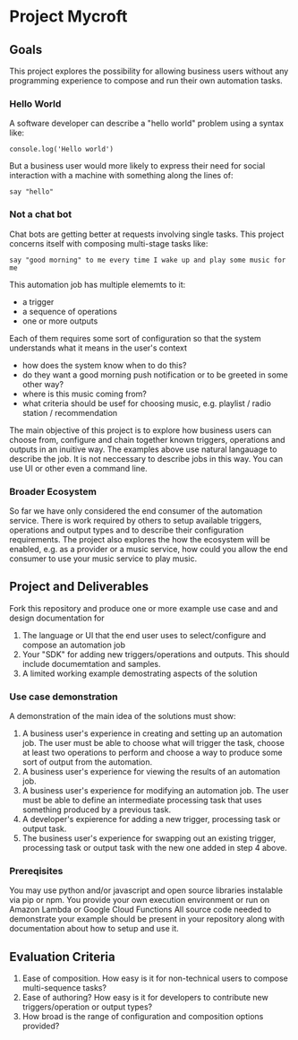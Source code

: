 # Project Mycroft

## Goals

This project explores the possibility for allowing business users without any programming experience to compose and run their own automation tasks. 

### Hello World

A software developer can describe a "hello world" problem using a syntax like: 

```
console.log('Hello world')
```
But a business user would more likely to express their need for social interaction with a machine with something along the lines of:

```
say "hello"
```

### Not a chat bot

Chat bots are getting better at requests involving single tasks. This project concerns itself with composing multi-stage tasks like:

```
say "good morning" to me every time I wake up and play some music for me
```

This automation job has multiple elememts to it:

- a trigger
- a sequence of operations
- one or more outputs

Each of them requires some sort of configuration so that the system understands what it means in the user's context

- how does the system know when to do this?
- do they want a good morning push notification or to be greeted in some other way?
- where is this music coming from?
- what criteria should be usef for choosing music, e.g. playlist / radio station / recommendation

The main objective of this project is to explore how business users can choose from, configure and chain together known triggers, operations and outputs in an inuitive way. The examples above use natural langauage to describe the job. It is not neccessary to describe jobs in this way. You can use UI or other even a command line.

### Broader Ecosystem

So far we have only considered the end consumer of the automation service. There is work required by others to setup available triggers, operations and output types and to describe their configuration requirements. The project also explores the how the ecosystem will be enabled, e.g. as a provider or a music service, how could you allow the end consumer to use your music service to play music.

## Project and Deliverables

Fork this repository and produce one or more example use case and and design documentation for
1) The language or UI that the end user uses to select/configure and compose an automation job
2) Your "SDK" for adding new triggers/operations and outputs. This should include documemtation and samples.
3) A limited working example demostrating aspects of the solution

### Use case demonstration

A demonstration of the main idea of the solutions must show:

1) A business user's experience in creating and setting up an automation job. The user must be able to choose what will trigger the task, choose at least two operations to perform and choose a way to produce some sort of output from the automation.
2) A business user's experience for viewing the results of an automation job.
3) A business user's experience for modifying an automation job. The user must be able to define an intermediate processing task that uses something produced by a previous task.
4) A developer's expierence for adding a new trigger, processing task or output task.
5) The business user's experience for swapping out an existing trigger, processing task or output task with the new one added in step 4 above.

### Prereqisites

You may use python and/or javascript and open source libraries instalable via pip or npm.
You provide your own execution environment or run on Amazon Lambda or Google Cloud Functions
All source code needed to demonstrate your example should be present in your repository along with documentation about how to setup and use it.

## Evaluation Criteria

1) Ease of composition. How easy is it for non-technical users to compose multi-sequence tasks?
2) Ease of authoring? How easy is it for developers to contribute new triggers/operation or output types?
3) How broad is the range of configuration and composition options provided?
 
